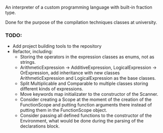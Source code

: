 An interpreter of a custom programming language with built-in fraction type.

Done for the purpose of the compilation techniques classes at university.

### TODO:
* Add project building tools to the repository
* Refactor, including:
  - Storing the operators in the expression classes as enums, not as strings.
  - ArithmeticExpression -> AdditiveExpression, LogicalExpression -> OrExpression,
    add inheritance with new classes ArithmeticExpression and LogicalExpression as the base classes.
  - Split Multiplicable and Comparable to multiple classes storing different kinds of expressions.
  - Move keywords map initializater to the constructor of the Scanner.
  - Consider creating a Scope at the moment of the creation of the FunctionScope and putting function arguments there
    instead of putting them in the FunctionScope object.
  - Consider passing all defined functions to the constructor of the Environment, what would be done during the parsing of the
    declarations block.
  
